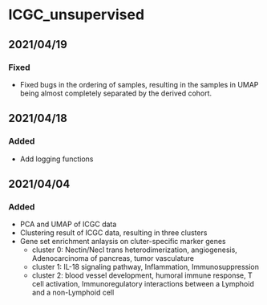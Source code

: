 # ICGC_unsupervised

## 2021/04/19

### Fixed

- Fixed bugs in the ordering of samples, resulting in the samples in UMAP being almost completely separated by the derived cohort.

## 2021/04/18

### Added

- Add logging functions

## 2021/04/04

### Added

- PCA and UMAP of ICGC data
- Clustering result of ICGC data, resulting in three clusters
- Gene set enrichment anlaysis on cluter-specific marker genes
  - cluster 0: Nectin/Necl trans heterodimerization, angiogenesis, Adenocarcinoma of pancreas, tumor vasculature
  - cluster 1: IL-18 signaling pathway, Inflammation, Immunosuppression
  - cluster 2: blood vessel development, humoral immune response, T cell activation, Immunoregulatory interactions between a Lymphoid and a non-Lymphoid cell
